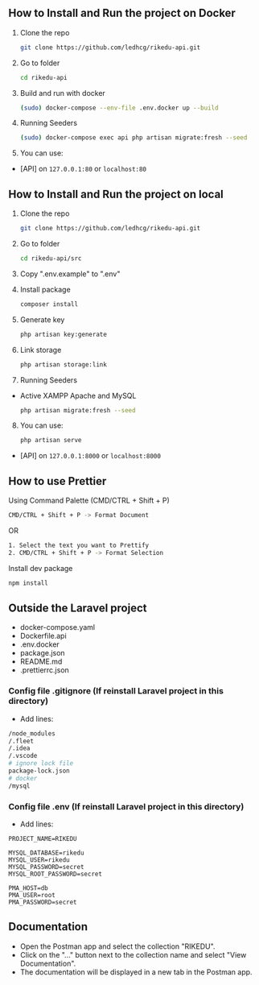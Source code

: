 ## How to Install and Run the project on Docker

1. Clone the repo
    ```sh
    git clone https://github.com/ledhcg/rikedu-api.git
    ```
2. Go to folder
    ```sh
    cd rikedu-api
    ```
3. Build and run with docker
    ```sh
    (sudo) docker-compose --env-file .env.docker up --build
    ```
4. Running Seeders

    ```sh
    (sudo) docker-compose exec api php artisan migrate:fresh --seed
    ```
5. You can use:

-   [API] on `127.0.0.1:80` or `localhost:80`

## How to Install and Run the project on local

1. Clone the repo
    ```sh
    git clone https://github.com/ledhcg/rikedu-api.git
    ```
2. Go to folder
    ```sh
    cd rikedu-api/src
    ```
3. Copy ".env.example" to ".env"
4. Install package
    ```sh
    composer install
    ```
5. Generate key

    ```sh
    php artisan key:generate
    ```
6. Link storage

    ```sh
    php artisan storage:link
    ```
7. Running Seeders
- Active XAMPP Apache and MySQL

    ```sh
    php artisan migrate:fresh --seed
    ```
8. You can use:

    ```sh
    php artisan serve
    ```
-   [API] on `127.0.0.1:8000` or `localhost:8000`

## How to use Prettier

Using Command Palette (CMD/CTRL + Shift + P)

```sh
CMD/CTRL + Shift + P -> Format Document
```

OR

```sh
1. Select the text you want to Prettify
2. CMD/CTRL + Shift + P -> Format Selection
```

Install dev package

```sh
npm install
```

## Outside the Laravel project

-   docker-compose.yaml
-   Dockerfile.api
-   .env.docker
-   package.json
-   README.md
-   .prettierrc.json

### Config file .gitignore (If reinstall Laravel project in this directory)

-   Add lines:

```sh
/node_modules
/.fleet
/.idea
/.vscode
# ignore lock file
package-lock.json
# docker
/mysql

```

### Config file .env (If reinstall Laravel project in this directory)

-   Add lines:

```env
PROJECT_NAME=RIKEDU

MYSQL_DATABASE=rikedu
MYSQL_USER=rikedu
MYSQL_PASSWORD=secret
MYSQL_ROOT_PASSWORD=secret

PMA_HOST=db
PMA_USER=root
PMA_PASSWORD=secret
```

## Documentation

-   Open the Postman app and select the collection "RIKEDU".
-   Click on the "..." button next to the collection name and select "View Documentation".
-   The documentation will be displayed in a new tab in the Postman app.
